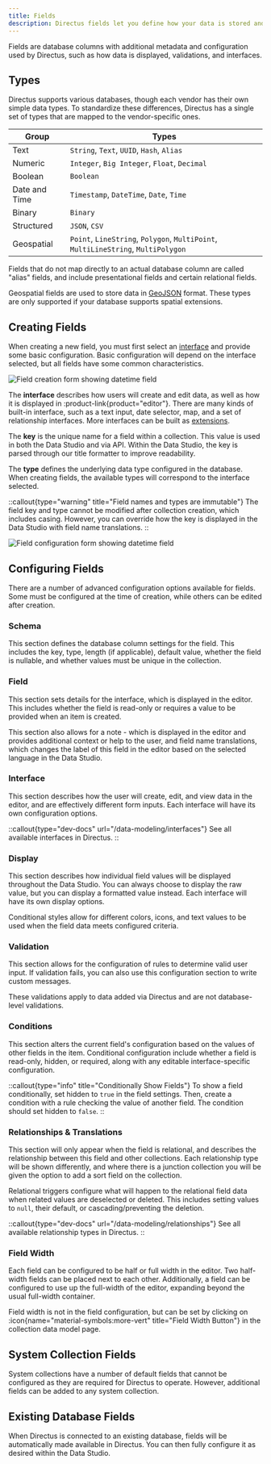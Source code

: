 ```yaml
---
title: Fields
description: Directus fields let you define how your data is stored and displayed. Learn about creating fields, data types, interfaces, validations, relationships, and more. Discover how to configure fields to perfectly suit your data modeling needs in Directus.
---
```


Fields are database columns with additional metadata and configuration used by Directus, such as how data is displayed, validations, and interfaces.

## Types

Directus supports various databases, though each vendor has their own simple data types. To standardize these differences, Directus has a single set of types that are mapped to the vendor-specific ones.

| Group         | Types                                                                             |
| ------------- | --------------------------------------------------------------------------------- |
| Text          | `String`, `Text`, `UUID`, `Hash`, `Alias`                                         |
| Numeric       | `Integer`, `Big Integer`, `Float`, `Decimal`                                      |
| Boolean       | `Boolean`                                                                         |
| Date and Time | `Timestamp`, `DateTime`, `Date`, `Time`                                           |
| Binary        | `Binary`                                                                          |
| Structured    | `JSON`, `CSV`                                                                     |
| Geospatial    | `Point`, `LineString`, `Polygon`, `MultiPoint`, `MultiLineString`, `MultiPolygon` |

Fields that do not map directly to an actual database column are called "alias" fields, and include presentational fields and certain relational fields.

Geospatial fields are used to store data in [GeoJSON](https://geojson.org/) format. These types are only supported if your database supports spatial extensions.

## Creating Fields

When creating a new field, you must first select an [interface](/data-modeling/interfaces) and provide some basic configuration. Basic configuration will depend on the interface selected, but all fields have some common characteristics.

![Field creation form showing datetime field](https://product-team.directus.app/assets/426fb648-1e88-46e4-92f1-af76f3254d25.webp)

The **interface** describes how users will create and edit data, as well as how it is displayed in :product-link{product="editor"}. There are many kinds of built-in interface, such as a text input, date selector, map, and a set of relationship interfaces. More interfaces can be built as [extensions](/extensions/overview).

The **key** is the unique name for a field within a collection. This value is used in both the Data Studio and via API. Within the Data Studio, the key is parsed through our title formatter to improve readability.

The **type** defines the underlying data type configured in the database. When creating fields, the available types will correspond to the interface selected.

::callout{type="warning" title="Field names and types are immutable"}
The field key and type cannot be modified after collection creation, which includes casing. However, you can override how the key is displayed in the Data Studio with field name translations.
::

![Field configuration form showing datetime field](https://product-team.directus.app/assets/1234cdf2-778e-4e3a-836c-bb698398848b.webp)

## Configuring Fields

There are a number of advanced configuration options available for fields. Some must be configured at the time of creation, while others can be edited after creation.

### Schema

This section defines the database column settings for the field. This includes the key, type, length (if applicable), default value, whether the field is nullable, and whether values must be unique in the collection.

### Field

This section sets details for the interface, which is displayed in the editor. This includes whether the field is read-only or requires a value to be provided when an item is created.

This section also allows for a note - which is displayed in the editor and provides additional context or help to the user, and field name translations, which changes the label of this field in the editor based on the selected language in the Data Studio.

### Interface

This section describes how the user will create, edit, and view data in the editor, and are effectively different form inputs. Each interface will have its own configuration options.

::callout{type="dev-docs" url="/data-modeling/interfaces"}
See all available interfaces in Directus.
::

### Display

This section describes how individual field values will be displayed throughout the Data Studio. You can always choose to display the raw value, but you can display a formatted value instead. Each interface will have its own display options.

Conditional styles allow for different colors, icons, and text values to be used when the field data meets configured criteria.

### Validation

This section allows for the configuration of rules to determine valid user input. If validation fails, you can also use this configuration section to write custom messages.

These validations apply to data added via Directus and are not database-level validations.

### Conditions

This section alters the current field's configuration based on the values of other fields in the item. Conditional configuration include whether a field is read-only, hidden, or required, along with any editable interface-specific configuration.

::callout{type="info" title="Conditionally Show Fields"}
To show a field conditionally, set hidden to `true` in the field settings. Then, create a condition with a rule checking the value of another field. The condition should set hidden to `false`.
::

### Relationships & Translations

This section will only appear when the field is relational, and describes the relationship between this field and other collections. Each relationship type will be shown differently, and where there is a junction collection you will be given the option to add a sort field on the collection.

Relational triggers configure what will happen to the relational field data when related values are deselected or deleted. This includes setting values to `null`, their default, or cascading/preventing the deletion.

::callout{type="dev-docs" url="/data-modeling/relationships"}
See all available relationship types in Directus.
::

### Field Width

Each field can be configured to be half or full width in the editor. Two half-width fields can be placed next to each other. Additionally, a field can be configured to use up the full-width of the editor, expanding beyond the usual full-width container.

Field width is not in the field configuration, but can be set by clicking on :icon{name="material-symbols:more-vert" title="Field Width Button"} in the collection data model page.

## System Collection Fields

System collections have a number of default fields that cannot be configured as they are required for Directus to operate. However, additional fields can be added to any system collection.

## Existing Database Fields

When Directus is connected to an existing database, fields will be automatically made available in Directus. You can then fully configure it as desired within the Data Studio.
